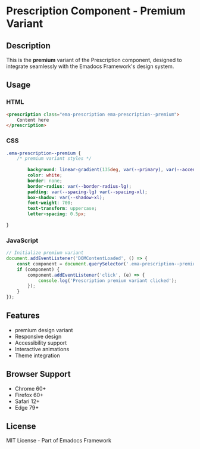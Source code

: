 # Prescription Component - Premium Variant

## Description
This is the **premium** variant of the Prescription component, designed to integrate seamlessly with the Emadocs Framework's design system.

## Usage

### HTML
```html
<prescription class="ema-prescription ema-prescription--premium">
    Content here
</prescription>
```

### CSS
```css
.ema-prescription--premium {
    /* premium variant styles */
    
        background: linear-gradient(135deg, var(--primary), var(--accent));
        color: white;
        border: none;
        border-radius: var(--border-radius-lg);
        padding: var(--spacing-lg) var(--spacing-xl);
        box-shadow: var(--shadow-xl);
        font-weight: 700;
        text-transform: uppercase;
        letter-spacing: 0.5px;
    
}
```

### JavaScript
```javascript
// Initialize premium variant
document.addEventListener('DOMContentLoaded', () => {
    const component = document.querySelector('.ema-prescription--premium');
    if (component) {
        component.addEventListener('click', (e) => {
            console.log('Prescription premium variant clicked');
        });
    }
});
```

## Features
- premium design variant
- Responsive design
- Accessibility support
- Interactive animations
- Theme integration

## Browser Support
- Chrome 60+
- Firefox 60+
- Safari 12+
- Edge 79+

## License
MIT License - Part of Emadocs Framework
